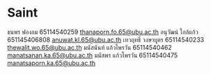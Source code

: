 # Saint
ธนพร ฟองลม 65114540259 thanaporn.fo.65@ubu.ac.th
อนุวัฒน์ ใกล้แก้ว 651145406808 anuwat.kl.65@ubu.ac.th
เทวฤทธิ์ วงษาบุุตร 65114540233 thewalit.wo.65@ubu.ac.th
มนัสนันท์ แก้วไพรวัน 65114540462 manatsanan.ka.65@ubu.ac.th
มนัสพร แก้วไพรวัน 65114540475 manatsaporn.ka.65@ubu.ac.th
